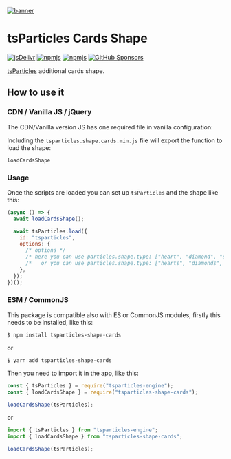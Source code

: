[![banner](https://particles.js.org/images/banner3.png)](https://particles.js.org)

# tsParticles Cards Shape

[![jsDelivr](https://data.jsdelivr.com/v1/package/npm/tsparticles-shape-cards/badge)](https://www.jsdelivr.com/package/npm/tsparticles-shape-cards)
[![npmjs](https://badge.fury.io/js/tsparticles-shape-cards.svg)](https://www.npmjs.com/package/tsparticles-shape-cards)
[![npmjs](https://img.shields.io/npm/dt/tsparticles-shape-cards)](https://www.npmjs.com/package/tsparticles-shape-cards) [![GitHub Sponsors](https://img.shields.io/github/sponsors/matteobruni)](https://github.com/sponsors/matteobruni)

[tsParticles](https://github.com/matteobruni/tsparticles) additional cards shape.

## How to use it

### CDN / Vanilla JS / jQuery

The CDN/Vanilla version JS has one required file in vanilla configuration:

Including the `tsparticles.shape.cards.min.js` file will export the function to load the shape:

```text
loadCardsShape
```

### Usage

Once the scripts are loaded you can set up `tsParticles` and the shape like this:

```javascript
(async () => {
  await loadCardsShape();

  await tsParticles.load({
    id: "tsparticles",
    options: {
      /* options */
      /* here you can use particles.shape.type: ["heart", "diamond", "spade", "club"] */
      /*   or you can use particles.shape.type: ["hearts", "diamonds", "spades", "clubs"] */
    },
  });
})();
```

### ESM / CommonJS

This package is compatible also with ES or CommonJS modules, firstly this needs to be installed, like this:

```shell
$ npm install tsparticles-shape-cards
```

or

```shell
$ yarn add tsparticles-shape-cards
```

Then you need to import it in the app, like this:

```javascript
const { tsParticles } = require("tsparticles-engine");
const { loadCardsShape } = require("tsparticles-shape-cards");

loadCardsShape(tsParticles);
```

or

```javascript
import { tsParticles } from "tsparticles-engine";
import { loadCardsShape } from "tsparticles-shape-cards";

loadCardsShape(tsParticles);
```
